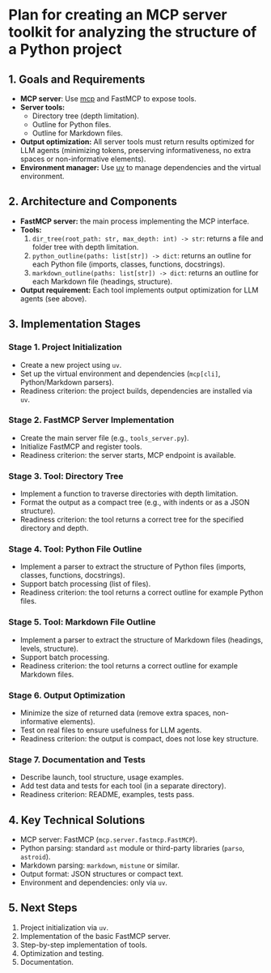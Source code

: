# Plan for creating an MCP server toolkit for analyzing the structure of a Python project

## 1. Goals and Requirements

- **MCP server**: Use [mcp](https://pypi.org/project/mcp/) and FastMCP to expose tools.
- **Server tools:**
  - Directory tree (depth limitation).
  - Outline for Python files.
  - Outline for Markdown files.
- **Output optimization:** All server tools must return results optimized for LLM agents (minimizing tokens, preserving informativeness, no extra spaces or non-informative elements).
- **Environment manager:** Use [uv](https://docs.astral.sh/uv/) to manage dependencies and the virtual environment.

## 2. Architecture and Components

- **FastMCP server:** the main process implementing the MCP interface.
- **Tools:**
  1. `dir_tree(root_path: str, max_depth: int) -> str`: returns a file and folder tree with depth limitation.
  2. `python_outline(paths: list[str]) -> dict`: returns an outline for each Python file (imports, classes, functions, docstrings).
  3. `markdown_outline(paths: list[str]) -> dict`: returns an outline for each Markdown file (headings, structure).
- **Output requirement:** Each tool implements output optimization for LLM agents (see above).

## 3. Implementation Stages

### Stage 1. Project Initialization

- Create a new project using `uv`.
- Set up the virtual environment and dependencies (`mcp[cli]`, Python/Markdown parsers).
- Readiness criterion: the project builds, dependencies are installed via `uv`.

### Stage 2. FastMCP Server Implementation

- Create the main server file (e.g., `tools_server.py`).
- Initialize FastMCP and register tools.
- Readiness criterion: the server starts, MCP endpoint is available.

### Stage 3. Tool: Directory Tree

- Implement a function to traverse directories with depth limitation.
- Format the output as a compact tree (e.g., with indents or as a JSON structure).
- Readiness criterion: the tool returns a correct tree for the specified directory and depth.

### Stage 4. Tool: Python File Outline

- Implement a parser to extract the structure of Python files (imports, classes, functions, docstrings).
- Support batch processing (list of files).
- Readiness criterion: the tool returns a correct outline for example Python files.

### Stage 5. Tool: Markdown File Outline

- Implement a parser to extract the structure of Markdown files (headings, levels, structure).
- Support batch processing.
- Readiness criterion: the tool returns a correct outline for example Markdown files.

### Stage 6. Output Optimization

- Minimize the size of returned data (remove extra spaces, non-informative elements).
- Test on real files to ensure usefulness for LLM agents.
- Readiness criterion: the output is compact, does not lose key structure.

### Stage 7. Documentation and Tests

- Describe launch, tool structure, usage examples.
- Add test data and tests for each tool (in a separate directory).
- Readiness criterion: README, examples, tests pass.

## 4. Key Technical Solutions

- MCP server: FastMCP (`mcp.server.fastmcp.FastMCP`).
- Python parsing: standard `ast` module or third-party libraries (`parso`, `astroid`).
- Markdown parsing: `markdown`, `mistune` or similar.
- Output format: JSON structures or compact text.
- Environment and dependencies: only via `uv`.

## 5. Next Steps

1. Project initialization via `uv`.
2. Implementation of the basic FastMCP server.
3. Step-by-step implementation of tools.
4. Optimization and testing.
5. Documentation.
